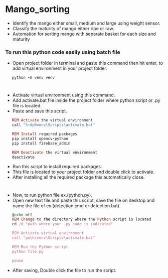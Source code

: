 # Mango_sorting

- Identify the mango either small, medium and large using weight sensor.
- Classify the maturity of mango either ripe or raw.
- Automation for sorting mango with separate basket for each size and maturity

### To run this python code easily using batch file

- Open project folder in terminal and paste this command then hit enter, to add virtual environment in your project folder.

```Ruby
   python -m venv venv
```

#

- Activate virtual environment using this command.
- Add activate.bat file inside the project folder where python script or .py file is located.
- Paste and save this script.

```Ruby
   REM Activate the virtual environment
   call "%~dp0venv\Scripts\activate.bat"

   REM Install required packages
   pip install opencv-python
   pip install firebase_admin

   REM Deactivate the virtual environment
   deactivate
```

- Run this script to install required packages.
- This file is located to your project folder and double click to activate.
- After installing all the required package this automatically close.

#

- Now, to run python file ex.(python.py).
- Open new text file and paste this script, save the file on desktop and name the file of
  ex.(detection.cmd or detection.bat).

```ruby
   @echo off
   REM Change to the directory where the Python script is located
   cd /d "path where your .py code is indicated"

   REM Activate virtual environment
   call "path\venv\Scripts\activate.bat"

   REM Run the Python script
   python file.py

   pause

```

- After saving, Double click the file to run the script.
